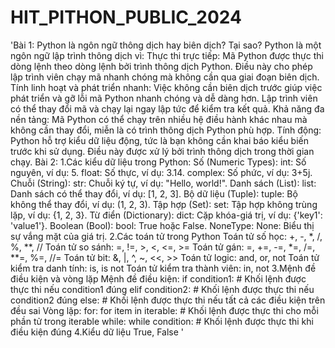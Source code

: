 # HIT_PITHON_PUBLIC_2024
'Bài 1: Python là ngôn ngữ thông dịch hay biên dịch? Tại sao?
Python là một ngôn ngữ lập trình thông dịch vì:
  Thực thi trực tiếp: Mã Python được thực thi dòng lệnh theo dòng lệnh bởi trình thông dịch Python. Điều này cho phép lập trình viên chạy mã nhanh chóng mà không cần qua giai đoạn biên dịch.
  Tính linh hoạt và phát triển nhanh: Việc không cần biên dịch trước giúp việc phát triển và gỡ lỗi mã Python nhanh chóng và dễ dàng hơn. Lập trình viên có thể thay đổi mã và chạy lại ngay lập tức để kiểm tra kết quả.
  Khả năng đa nền tảng: Mã Python có thể chạy trên nhiều hệ điều hành khác nhau mà không cần thay đổi, miễn là có trình thông dịch Python phù hợp.
  Tính động: Python hỗ trợ kiểu dữ liệu động, tức là bạn không cần khai báo kiểu biến trước khi sử dụng. Điều này được xử lý bởi trình thông dịch trong thời gian chạy.
Bài 2:
1.Các kiểu dữ liệu trong Python:
Số (Numeric Types):
int: Số nguyên, ví dụ: 5.
float: Số thực, ví dụ: 3.14.
complex: Số phức, ví dụ: 3+5j.
Chuỗi (String):
str: Chuỗi ký tự, ví dụ: "Hello, world!".
Danh sách (List):
list: Danh sách có thể thay đổi, ví dụ: [1, 2, 3].
Bộ dữ liệu (Tuple):
tuple: Bộ không thể thay đổi, ví dụ: (1, 2, 3).
Tập hợp (Set):
set: Tập hợp không trùng lặp, ví dụ: {1, 2, 3}.
Từ điển (Dictionary):
dict: Cặp khóa-giá trị, ví dụ: {'key1': 'value1'}.
Boolean (Bool):
bool: True hoặc False.
NoneType:
None: Biểu thị sự vắng mặt của giá trị.
2.Các toán tử trong Python
Toán tử số học: +, -, *, /, %, **, //
Toán tử so sánh: =, !=, >, <, <=, >=
Toán tử gán: =, +=, -=, *=, /=, **=, %=, //=
Toán tử bit: &, |, ^, ~, <<, >>
Toán tử logic: and, or, not
Toán tử kiểm tra danh tính: is, is not
Toán tử kiểm tra thành viên: in, not 
3.Mệnh đề điều kiện và vòng lặp
Mệnh đề điều kiện:
if condition1:
    # Khối lệnh được thực thi nếu condition1 đúng
elif condition2:
    # Khối lệnh được thực thi nếu condition2 đúng
else:
    # Khối lệnh được thực thi nếu tất cả các điều kiện trên đều sai
Vòng lặp:
  for:
      for item in iterable:
    # Khối lệnh được thực thi cho mỗi phần tử trong iterable
  while: 
      while condition:
    # Khối lệnh được thực thi khi điều kiện đúng
4.Kiểu dữ liệu True, False
'
